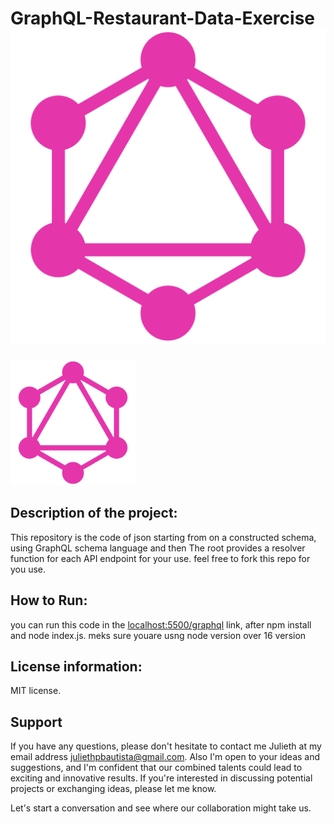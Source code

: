 # GraphQL-Restaurant-Data-Exercise  ![GraphQl Logo](/GraphQL_Logo.png)
<img src="GraphQL_Logo.png" alt="GraphQl Logo" width="200"/>

## Description of the project:
 This repository is the code of json starting from on a constructed schema, using GraphQL schema language and then The root provides a resolver function for each API endpoint for your use. 
feel free to fork this repo for you use. 

## How to Run:
you can run this code in the [localhost:5500/graphql](localhost:5500/graphql) link, after npm install and node index.js. meks sure youare usng node version over 16 version

## License information:
MIT license.

## Support
If you have any questions, please don't hesitate to contact me Julieth at my email address <juliethpbautista@gmail.com>. Also I'm open to your ideas and suggestions, and I'm confident that our combined talents could lead to exciting and innovative results. If you're interested in discussing potential projects or exchanging ideas, please let me know.

Let's start a conversation and see where our collaboration might take us.


